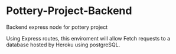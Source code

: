 # Pottery-Project-Backend

Backend express node for pottery project

Using Express routes, this enviroment will allow Fetch requests to a database hosted by Heroku using postgreSQL.
